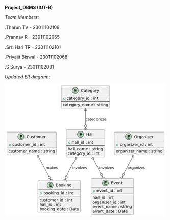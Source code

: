 **Project_DBMS (IOT-B)**
       
      

_Team Members:_

.Tharun TV - 23011102109

.Prannav R - 23011102065

.Srri Hari TR - 23011102101

.Priyajit Biswal - 23011102068

.S Surya - 23011102081



_Updated ER diagram:_

![Alt text](images/updated_ER.png)